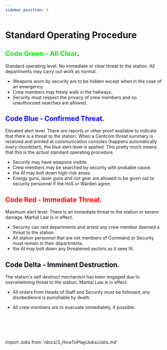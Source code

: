 ```yaml
---
sidebar_position: 4
---
```


# Standard Operating Procedure

## <font color= "#green">Code Green - All Clear</font>.

Standard operating level. No immediate or clear threat to the station. All departments may carry out work as normal.

- Weapons worn by security are to be hidden except when in the case of an emergency.
- Crew members may freely walk in the hallways.
- Security must respect the privacy of crew members and no unauthorized searches are allowed.

## <font color= "blue">Code Blue - Confirmed Threat</font>.

Elevated alert level. There are reports or other proof available to indicate that there is a threat to the station. When a Centcom threat summary is received and printed at communication consoles (happens automatically every roundstart), the blue alert level is applied. This pretty much means that this is the _actual_ standard operating procedure.

- Security may have weapons visible.
- Crew members may be searched by security with probable cause.
- the AI may bolt down high-risk areas.
- Energy guns, laser guns and riot gear are allowed to be given out to security personnel if the HoS or Warden agree.

## <font color= "red">Code Red - Immediate Threat</font>.

Maximum alert level. There is an immediate threat to the station or severe damage. Martial Law is in effect.

- Security can raid departments and arrest any crew member deemed a threat to the station.
- All station personnel that are not members of Command or Security must remain in their departments.
- the AI may bolt down any threatened sectors as it sees fit.

## <font color= "#purple">Code Delta - Imminent Destruction</font>.

The station's self destruct mechanism has been engaged due to overwhelming threat to the station. Martial Law is in effect.

- All orders from Heads of Staff and Security must be followed, any disobedience is punishable by death.
- All crew members are to evacuate immediately, if possible.



    <br/>
<br/>
<br/>

import Jobs from '/docs/3_HowToPlay/Jobs/Jobs.md'

<Jobs />

